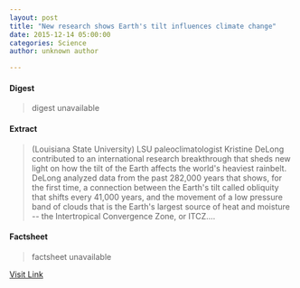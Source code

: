 ```yaml
---
layout: post
title: "New research shows Earth's tilt influences climate change"
date: 2015-12-14 05:00:00
categories: Science
author: unknown author

---
```



#### Digest
>digest unavailable

#### Extract
>(Louisiana State University) LSU paleoclimatologist Kristine DeLong contributed to an international research breakthrough that sheds new light on how the tilt of the Earth affects the world's heaviest rainbelt. DeLong analyzed data from the past 282,000 years that shows, for the first time, a connection between the Earth's tilt called obliquity that shifts every 41,000 years, and the movement of a low pressure band of clouds that is the Earth's largest source of heat and moisture -- the Intertropical Convergence Zone, or ITCZ....

#### Factsheet
>factsheet unavailable

[Visit Link](http://www.eurekalert.org/pub_releases/2015-12/lsu-nrs121415.php)


